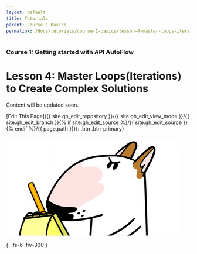 ```yaml
---
layout: default
title: Tutorials
parent: Course 1 Basics
permalink: /docs/tutorials/course-1-basics/lesson-4-master-loops-iterations-to-create-complex-solutions
---
```


### Course 1: Getting started with API AutoFlow

# Lesson 4: Master Loops(Iterations) to Create Complex Solutions


Content will be updated soon.

[Edit This Page]({{ site.gh_edit_repository }}/{{ site.gh_edit_view_mode }}/{{ site.gh_edit_branch }}{% if site.gh_edit_source %}/{{ site.gh_edit_source }}{% endif %}/{{ page.path }}){: .btn .btn-primary}


![Be the First](/assets/images/blank-page.gif)


{: .fs-6 .fw-300 }